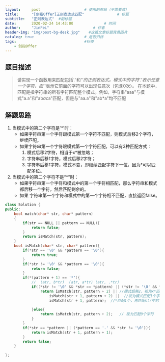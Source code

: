```yaml
---
layout:     post                    # 使用的布局（不需要改） 
title:      "[剑指Offer]正则表达式匹配"               # 标题  
subtitle:   "正则表达式"  #副标题 
date:       2020-02-24 14:43:00              # 时间 
author:     "JinFei"                    # 作者 
header-img: "img/post-bg-desk.jpg"    #这篇文章标题背景图片 
catalog: true                       # 是否归档 
tags:                               #标签     
    - 剑指Offer 
---
```


## 题目描述
> 请实现一个函数用来匹配包括'.'和'*'的正则表达式。模式中的字符'.'表示任意一个字符，而'*'表示它前面的字符可以出现任意次（包含0次）。 在本题中，匹配是指字符串的所有字符匹配整个模式。例如，字符串"aaa"与模式"a.a"和"ab*ac*a"匹配，但是与"aa.a"和"ab*a"均不匹配

## 解题思路

1. 当模式中的第二个字符是'*'时：
    - 如果字符串第一个字符跟模式第一个字符不匹配，则模式后移2个字符，继续匹配。
    - 如果字符串第一个字符跟模式第一个字符匹配，可以有3种匹配方式：
        1. 模式后移2字符，相当于x*被忽略；
        2. 字符串后移1字符，模式后移2字符；
        3. 字符串后移1字符，模式不变，即继续匹配字符下一位，因为*可以匹配多位。
2. 当模式中的第二个字符不是“*”时：
    - 如果字符串第一个字符和模式中的第一个字符相匹配，那么字符串和模式都后移一个字符，然后匹配剩余的。
    - 如果 字符串第一个字符和模式中的第一个字符相不匹配，直接返回false。

```C++
class Solution {
public:
    bool match(char* str, char* pattern)
    {
        if(str == NULL || pattern == NULL){
            return false;
        }
        return isMatch(str, pattern);
    }
    bool isMatch(char* str, char* pattern){
        if(*str == '\0' && *pattern == '\0'){
            return true;
        }
        if(*str != '\0' && *pattern == '\0'){
            return false;
        }
        if(*(pattern + 1) == '*'){
            //  (atr, b*tr)  (atr, a*tr) (atr, .*tr)  
            if((*str != '\0' && *str == *pattern) || (*str != '\0' && *pattern == '.')){ 
                return isMatch(str, pattern + 2) || //模式后移2，视为x*匹配0个字符
                    isMatch(str + 1, pattern + 2) ||  //视为模式匹配1个字符
                    isMatch(str + 1, pattern);  //*匹配1个，再匹配str中的下一个
                    
            }else{
                return isMatch(str, pattern + 2);   // 视为匹配0个字符
            }
        }
        if(*str == *pattern || (*pattern == '.' && *str != '\0')){
            return isMatch(str + 1, pattern + 1);
        }
        return false;
    }
    
};
```

  